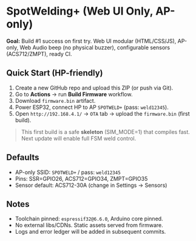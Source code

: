 
# SpotWelding+ (Web UI Only, AP-only)

**Goal:** Build #1 success on first try. Web UI modular (HTML/CSS/JS), AP-only, Web Audio beep (no physical buzzer), configurable sensors (ACS712/ZMPT), ready CI.

## Quick Start (HP-friendly)
1. Create a new GitHub repo and upload this ZIP (or push via Git).
2. Go to **Actions** → run **Build Firmware** workflow.
3. Download `firmware.bin` artifact.
4. Power ESP32, connect HP to AP `SPOTWELD+` (pass: `weld12345`).
5. Open `http://192.168.4.1/` → `OTA` tab → upload the `firmware.bin` (first build).

> This first build is a safe **skeleton** (SIM_MODE=1) that compiles fast. Next update will enable full FSM weld control.

## Defaults
- AP-only SSID: `SPOTWELD+` / pass: `weld12345`
- Pins: SSR=GPIO26, ACS712=GPIO34, ZMPT=GPIO35
- Sensor default: ACS712-30A (change in Settings → Sensors)

## Notes
- Toolchain pinned: `espressif32@6.6.0`, Arduino core pinned.
- No external libs/CDNs. Static assets served from firmware.
- Logs and error ledger will be added in subsequent commits.
